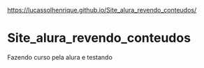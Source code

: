 
https://lucassolhenrique.github.io/Site_alura_revendo_conteudos/

# Site_alura_revendo_conteudos
Fazendo curso pela alura e testando 

